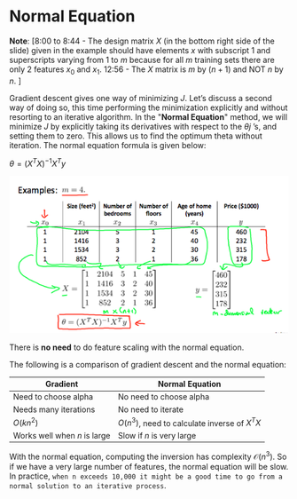 # Normal Equation

**Note**: [8:00 to 8:44 - The design matrix $X$ (in the bottom right side of the slide) given in the example should have elements $x$ with subscript 1 and superscripts varying from 1 to $m$ because for all $m$ training sets there are only 2 features $x_0$ and $x_1$. 12:56 - The $X$ matrix is $m$ by $(n+1)$ and NOT $n$ by $n$. ]

Gradient descent gives one way of minimizing $J$. Let’s discuss a second way of doing so, this time performing the minimization explicitly and without resorting to an iterative algorithm. In the "**Normal Equation**" method, we will minimize $J$ by explicitly taking its derivatives with respect to the $θj$ ’s, and setting them to zero. This allows us to find the optimum theta without iteration. The normal equation formula is given below: 

$\theta = (X^TX)^{-1}X^Ty$

![Normal equation example](./img/normal_equation_example.png)

There is **no need** to do feature scaling with the normal equation.

The following is a comparison of gradient descent and the normal equation:

| Gradient | Normal Equation |
| - | - |
| Need to choose alpha | No need to choose alpha |
| Needs many iterations | No need to iterate |
| $O(kn^2)$ | $O(n^3)$, need to calculate inverse of $X^TX$ |
| Works well when $n$ is large | Slow if $n$ is very large |

With the normal equation, computing the inversion has complexity $\mathcal{O}(n^3)$. So if we have a very large number of features, the normal equation will be slow. In practice, `when n exceeds 10,000 it might be a good time to go from a normal solution to an iterative process`.
